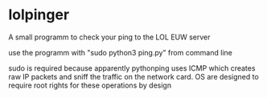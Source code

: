 # lolpinger
A small programm to check your ping to the LOL EUW server

use the programm with "sudo python3 ping.py" from command line

sudo is required because apparently pythonping uses ICMP which creates raw IP packets and sniff the traffic on the network card. OS are designed to require root rights for these operations by design
